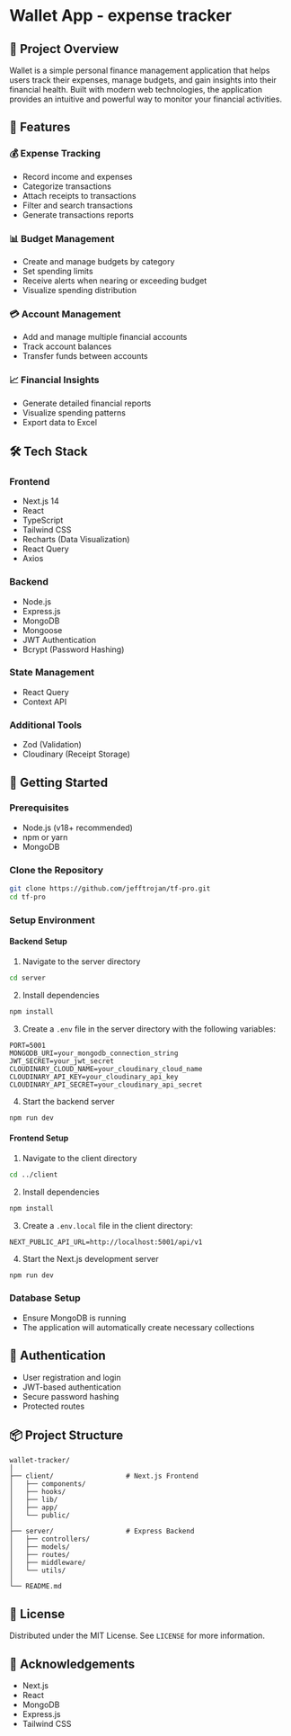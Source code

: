 # Wallet App - expense tracker

## 📝 Project Overview

Wallet  is a simple personal finance management application that helps users track their expenses, manage budgets, and gain insights into their financial health. Built with modern web technologies, the application provides an intuitive and powerful way to monitor your financial activities.

## 🌟 Features

### 💰 Expense Tracking
- Record income and expenses
- Categorize transactions
- Attach receipts to transactions
- Filter and search transactions
- Generate transactions reports

### 📊 Budget Management
- Create and manage budgets by category
- Set spending limits
- Receive alerts when nearing or exceeding budget
- Visualize spending distribution

### 💳 Account Management
- Add and manage multiple financial accounts
- Track account balances
- Transfer funds between accounts

### 📈 Financial Insights
- Generate detailed financial reports
- Visualize spending patterns
- Export data to Excel

## 🛠 Tech Stack

### Frontend
- Next.js 14
- React
- TypeScript
- Tailwind CSS
- Recharts (Data Visualization)
- React Query
- Axios

### Backend
- Node.js
- Express.js
- MongoDB
- Mongoose
- JWT Authentication
- Bcrypt (Password Hashing)

### State Management
- React Query
- Context API

### Additional Tools
- Zod (Validation)
- Cloudinary (Receipt Storage)

## 🚀 Getting Started

### Prerequisites
- Node.js (v18+ recommended)
- npm or yarn
- MongoDB

### Clone the Repository
```bash
git clone https://github.com/jefftrojan/tf-pro.git
cd tf-pro
```

### Setup Environment

#### Backend Setup
1. Navigate to the server directory
```bash
cd server
```

2. Install dependencies
```bash
npm install
```

3. Create a `.env` file in the server directory with the following variables:
```
PORT=5001
MONGODB_URI=your_mongodb_connection_string
JWT_SECRET=your_jwt_secret
CLOUDINARY_CLOUD_NAME=your_cloudinary_cloud_name
CLOUDINARY_API_KEY=your_cloudinary_api_key
CLOUDINARY_API_SECRET=your_cloudinary_api_secret
```

4. Start the backend server
```bash
npm run dev
```

#### Frontend Setup
1. Navigate to the client directory
```bash
cd ../client
```

2. Install dependencies
```bash
npm install
```

3. Create a `.env.local` file in the client directory:
```
NEXT_PUBLIC_API_URL=http://localhost:5001/api/v1
```

4. Start the Next.js development server
```bash
npm run dev
```

### Database Setup
- Ensure MongoDB is running
- The application will automatically create necessary collections

## 🔐 Authentication

- User registration and login
- JWT-based authentication
- Secure password hashing
- Protected routes

## 📦 Project Structure

```
wallet-tracker/
│
├── client/                  # Next.js Frontend
│   ├── components/
│   ├── hooks/
│   ├── lib/
│   ├── app/
│   └── public/
│
├── server/                  # Express Backend
│   ├── controllers/
│   ├── models/
│   ├── routes/
│   ├── middleware/
│   └── utils/
│
└── README.md
```



## 📄 License

Distributed under the MIT License. See `LICENSE` for more information.

## 🙏 Acknowledgements
- Next.js
- React
- MongoDB
- Express.js
- Tailwind CSS
```
